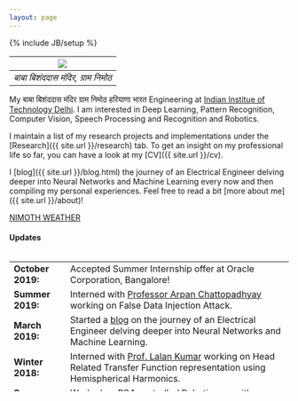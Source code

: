 ```yaml
---
layout: page
---
```

{% include JB/setup %}

<!-- <img style="float: center; width: 35%; padding: 5px;" src=" {{ site.url }}/assets/baba_main.jpg ">
 -->
|      <img src="{{ site.url }}/assets/baba_main.jpg">     | 
|:-------------:|
| *बाबा बिशंददास मंदिर, ग्राम निमोठ* |

My बाबा बिशंददास मंदिर ग्राम निमोठ हरियाणा भारत Engineering at [Indian Institue of Technology Delhi](http://iitd.ac.in). I am interested in Deep Learning, Pattern Recognition, Computer Vision, Speech Processing and Recognition and Robotics.

I maintain a list of my research projects and implementations under the [Research]({{ site.url }}/research) tab. To get an insight on my professional life so far, you can have a look at my [CV]({{ site.url }}/cv).

I [blog]({{ site.url }}/blog.html) the journey of an Electrical Engineer delving deeper into Neural Networks and Machine Learning every now and then compiling my personal experiences. Feel free to read a bit [more about me]({{ site.url }}/about)!

<a class="weatherwidget-io" href="https://forecast7.com/en/28d2776d37/nimoth/" data-label_1="NIMOTH" data-label_2="WEATHER" data-theme="original" >NIMOTH WEATHER</a>
<script>
!function(d,s,id){var js,fjs=d.getElementsByTagName(s)[0];if(!d.getElementById(id)){js=d.createElement(s);js.id=id;js.src='https://weatherwidget.io/js/widget.min.js';fjs.parentNode.insertBefore(js,fjs);}}(document,'script','weatherwidget-io-js');
</script>

#### Updates

<div style="height:250px;overflow:auto;">
<table>
<col width="120px">
<col width="650px">
<tr><td><b>October 2019:</b></td><td>Accepted Summer Internship offer at Oracle Corporation, Bangalore! </td>
</tr>
<tr><td><b>Summer 2019:</b></td><td> Interned with <a href="https://sites.google.com/site/arpanchattop/">Professor Arpan Chattopadhyay</a> working on False Data Injection Attack.</td>
</tr>
<tr><td><b>March 2019:</b></td><td>Started a <a href="https://anshul3899.github.io/blog.html">blog</a> on the journey of an Electrical Engineer delving deeper into Neural Networks and Machine Learning. </td>
</tr>
<tr><td><b>Winter 2018:</b></td><td> Interned with <a href="http://web.iitd.ac.in/~lalank/">Prof. Lalan Kumar</a> working on Head Related Transfer Function representation using Hemispherical Harmonics. </td>
</tr>
<tr><td><b>Summer 2018:</b></td><td> Worked on PS4 controlled Robotic arm with gripper in Robotics Club IIT Delhi.</td>
</tr>
<tr><td><b>July 2017:</b></td><td> Started as an Electrical Engineering Undergraduate student at IIT Delhi!</td>
</tr>
